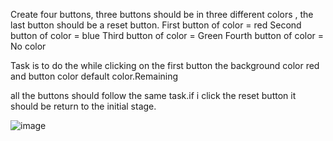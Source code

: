 Create four buttons, three buttons should be in three different colors , the last button should be a reset button.
First button of color = red
Second button of color = blue
Third button of color = Green
Fourth button of color = No color 

Task is to do the while clicking on the first button the background color red and button color default color.Remaining

all the buttons should follow the same task.if i click the reset button it should be return to the initial stage.


![image](https://github.com/user-attachments/assets/b8534f87-481f-4376-8809-5374bef78111)
